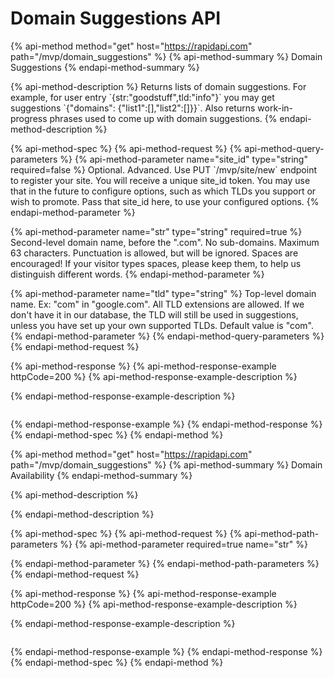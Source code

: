# Domain Suggestions API

{% api-method method="get" host="https://rapidapi.com" path="/mvp/domain\_suggestions" %}
{% api-method-summary %}
Domain Suggestions
{% endapi-method-summary %}

{% api-method-description %}
Returns lists of domain suggestions. For example, for user entry \`{str:"goodstuff",tld:"info"}\` you may get suggestions \`{"domains": {"list1":\[\],"list2":\[\]}}\`. Also returns work-in-progress phrases used to come up with domain suggestions.
{% endapi-method-description %}

{% api-method-spec %}
{% api-method-request %}
{% api-method-query-parameters %}
{% api-method-parameter name="site\_id" type="string" required=false %}
Optional. Advanced. Use PUT \`/mvp/site/new\` endpoint to register your site. You will receive a unique site\_id token. You may use that in the future to configure options, such as which TLDs you support or wish to promote. Pass that site\_id here, to use your configured options. 
{% endapi-method-parameter %}

{% api-method-parameter name="str" type="string" required=true %}
Second-level domain name,  before the ".com". No sub-domains. Maximum 63 characters. Punctuation is allowed, but will be ignored. Spaces are encouraged! If your visitor types spaces, please keep them, to help us distinguish different words.
{% endapi-method-parameter %}

{% api-method-parameter name="tld" type="string" %}
Top-level domain name. Ex: "com" in "google.com". All TLD extensions are allowed. If we don't have it in our database, the TLD will still be used in suggestions, unless you have set up your own supported TLDs. Default value is "com". 
{% endapi-method-parameter %}
{% endapi-method-query-parameters %}
{% endapi-method-request %}

{% api-method-response %}
{% api-method-response-example httpCode=200 %}
{% api-method-response-example-description %}

{% endapi-method-response-example-description %}

```

```
{% endapi-method-response-example %}
{% endapi-method-response %}
{% endapi-method-spec %}
{% endapi-method %}

{% api-method method="get" host="https://rapidapi.com" path="/mvp/domain\_suggestions" %}
{% api-method-summary %}
Domain Availability
{% endapi-method-summary %}

{% api-method-description %}

{% endapi-method-description %}

{% api-method-spec %}
{% api-method-request %}
{% api-method-path-parameters %}
{% api-method-parameter required=true name="str" %}

{% endapi-method-parameter %}
{% endapi-method-path-parameters %}
{% endapi-method-request %}

{% api-method-response %}
{% api-method-response-example httpCode=200 %}
{% api-method-response-example-description %}

{% endapi-method-response-example-description %}

```

```
{% endapi-method-response-example %}
{% endapi-method-response %}
{% endapi-method-spec %}
{% endapi-method %}

